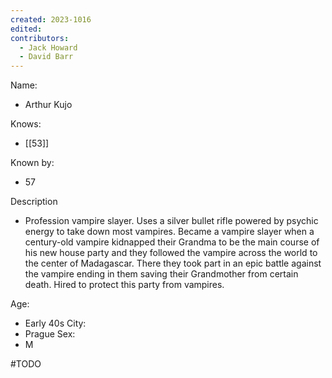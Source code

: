 ```yaml
---
created: 2023-1016
edited:
contributors:
  - Jack Howard
  - David Barr
---
```


Name:
- Arthur Kujo

Knows:
- [[53]]

Known by:
- 57

Description
- Profession vampire slayer. Uses a silver bullet rifle powered by psychic energy to take down most vampires. Became a vampire slayer when a century-old vampire kidnapped their Grandma to be the main course of his new house party and they followed the vampire across the world to the center of Madagascar. There they took part in an epic battle against the vampire ending in them saving their Grandmother from certain death. Hired to protect this party from vampires. 

Age:
- Early 40s
City:
- Prague
Sex:
- M


#TODO